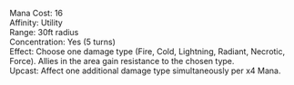 Mana Cost: 16  
Affinity: Utility  
Range: 30ft radius  
Concentration: Yes (5 turns)  
Effect: Choose one damage type (Fire, Cold, Lightning, Radiant, Necrotic, Force). Allies in the area gain resistance to the chosen type.  
Upcast: Affect one additional damage type simultaneously per x4 Mana.